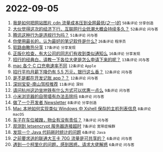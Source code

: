 # 2022-09-05

1. [我是如何把网站图片 cdn 流量成本压到全网最低(之一)的](https://www.v2ex.com/t/877718) `58条评论` `分享创造`
1. [大伙觉得这次的经济下行、互联网行业低潮大概会持续多久？](https://www.v2ex.com/t/877746) `52条评论` `问与答`
1. [腾讯这种行为是违规行为吗？](https://www.v2ex.com/t/877717) `51条评论` `问与答`
1. [你使用最长的，认为最好的笔记软件是什么?](https://www.v2ex.com/t/877756) `26条评论` `程序员`
1. [软路由散热分享](https://www.v2ex.com/t/877714) `17条评论` `分享发现`
1. [正版化检查，有大公司的同志们有收到类似通知么](https://www.v2ex.com/t/877755) `16条评论` `分享发现`
1. [招行的经典白，请教一下各位大佬是怎么申请下来的呢？](https://www.v2ex.com/t/877758) `13条评论` `问与答`
1. [mac 各个 C 口充电速率不同](https://www.v2ex.com/t/877745) `12条评论` `Apple`
1. [招行平均月薪下降仍有 5.5 万元，银行这么香？](https://www.v2ex.com/t/877720) `12条评论` `问与答`
1. [是不是都在开发记账 app？？](https://www.v2ex.com/t/877710) `12条评论` `问与答`
1. [深圳宝安-南山驾校推荐](https://www.v2ex.com/t/877751) `11条评论` `深圳`
1. [请问杭州这边坐地铁有什么方式可以优惠一点么](https://www.v2ex.com/t/877725) `9条评论` `问与答`
1. [小米浏览器的自带墙有办法去除吗](https://www.v2ex.com/t/877748) `8条评论` `问与答`
1. [做了一个开发者 Newsletter](https://www.v2ex.com/t/877739) `8条评论` `分享创造`
1. [Mac 本地如何实现类似 Windows 中 Xshell 保存的主机列表信息](https://www.v2ex.com/t/877733) `8条评论` `macOS`
1. [车子在车位被蹭，物业有没有责任？](https://www.v2ex.com/t/877737) `7条评论` `问与答`
1. [观测到 letsencrypt 服务器连接超时](https://www.v2ex.com/t/877716) `7条评论` `宽带症候群`
1. [发现一个 Java 代码耗时统计的问题](https://www.v2ex.com/t/877760) `6条评论` `Java`
1. [之前要求送的联通大王卡 70G 流量是可共享的？](https://www.v2ex.com/t/877747) `6条评论` `问与答`
1. [遇到一个柯里化的问题，感到困惑，请求大佬解惑](https://www.v2ex.com/t/877732) `6条评论` `问与答`
